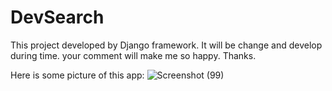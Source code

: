 # DevSearch
This project developed by Django framework.
It will be change and develop during time.
 your comment will make me so happy.
 Thanks.
 
 Here is some picture of this app:
 ![Screenshot (99)](https://user-images.githubusercontent.com/51611794/133580327-ae7a9a44-2fd8-418c-8850-53674f9c87d7.png)


